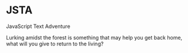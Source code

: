 # JSTA
JavaScript Text Adventure

Lurking amidst the forest is something that may help you get back home, what will you give to return to the living?